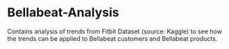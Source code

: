 # Bellabeat-Analysis
Contains analysis of trends from Fitbit Dataset (source: Kaggle) to see how the trends can be applied to Bellabeat customers and Bellabeat products.
